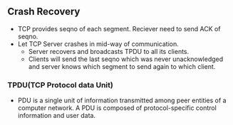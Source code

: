 ## Crash Recovery
- TCP provides seqno of each segment. Reciever need to send ACK of seqno.
- Let TCP Server crashes in mid-way of communication.
  - Server recovers and broadcasts TPDU to all its clients.
  - Clients will send the last seqno which was never unacknowledged and server knows which segment to send again to which client.

### TPDU(TCP Protocol data Unit)
- PDU is a single unit of information transmitted among peer entities of a computer network. A PDU is composed of protocol-specific control information and user data.
